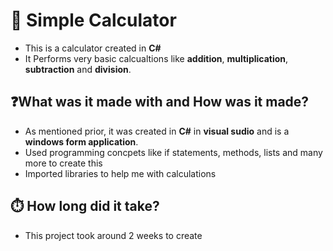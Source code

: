 # 🧮 Simple Calculator
- This is a calculator created in **C#**
- It Performs very basic calcualtions like **addition**, **multiplication**, **subtraction** and **division**.

## ❓What was it made with and How was it made?
- As mentioned prior, it was created in **C#** in **visual sudio** and is a **windows form application**.
- Used programming concpets like if statements, methods, lists and many more to create this
- Imported libraries to help me with calculations

## ⏱️ How long did it take?
- This project took around 2 weeks to create
